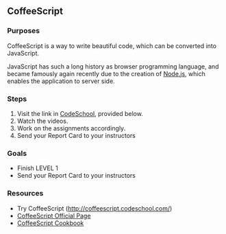 ## CoffeeScript

### Purposes

CoffeeScript is a way to write beautiful code, which can be converted into JavaScript.

JavaScript has such a long history as browser programming language, and became famously again recently due to the creation of [Node.js](http://nodejs.org/), which enables the application to server side.

### Steps

1. Visit the link in [CodeSchool](http://coffeescript.codeschool.com/), provided below.
2. Watch the videos.
3. Work on the assignments accordingly.
4. Send your Report Card to your instructors

### Goals

- Finish LEVEL 1
- Send your Report Card to your instructors

### Resources

- Try CoffeeScript (http://coffeescript.codeschool.com/)
- [CoffeeScript Official Page](http://coffeescript.org/)
- [CoffeeScript Cookbook](http://coffeescriptcookbook.com/)
